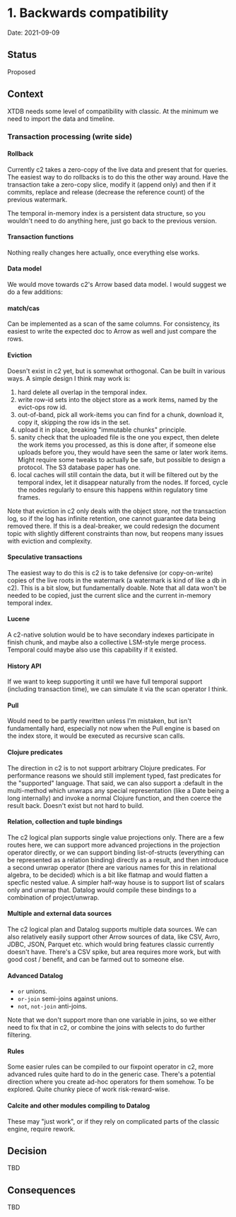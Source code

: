 # 1. Backwards compatibility

Date: 2021-09-09

## Status

Proposed

## Context

XTDB needs some level of compatibility with classic. At the minimum we
need to import the data and timeline.

### Transaction processing (write side)


#### Rollback

Currently c2 takes a zero-copy of the live data and present that for
queries. The easiest way to do rollbacks is to do this the other way
around. Have the transaction take a zero-copy slice, modify it (append
only) and then if it commits, replace and release (decrease the
reference count) of the previous watermark.

The temporal in-memory index is a persistent data structure, so you
wouldn't need to do anything here, just go back to the previous
version.


#### Transaction functions

Nothing really changes here actually, once everything else works.


#### Data model

We would move towards c2's Arrow based data model. I would suggest we
do a few additions:


#### match/cas

Can be implemented as a scan of the same columns. For consistency, its
easiest to write the expected doc to Arrow as well and just compare
the rows.


#### Eviction

Doesn't exist in c2 yet, but is somewhat orthogonal. Can be built in
various ways. A simple design I think may work is:

1. hard delete all overlap in the temporal index.
2. write row-id sets into the object store as a work items, named by
   the evict-ops row id.
3. out-of-band, pick all work-items you can find for a chunk, download
   it, copy it, skipping the row ids in the set.
4. upload it in place, breaking "immutable chunks" principle.
5. sanity check that the uploaded file is the one you expect, then
   delete the work items you processed, as this is done after, if
   someone else uploads before you, they would have seen the same or
   later work items. Might require some tweaks to actually be safe,
   but possible to design a protocol. The S3 database paper has one.
6. local caches will still contain the data, but it will be filtered
   out by the temporal index, let it disappear naturally from the
   nodes. If forced, cycle the nodes regularly to ensure this happens
   within regulatory time frames.

Note that eviction in c2 only deals with the object store, not the
transaction log, so if the log has infinite retention, one cannot
guarantee data being removed there. If this is a deal-breaker, we
could redesign the document topic with slightly different constraints
than now, but reopens many issues with eviction and complexity.


#### Speculative transactions

The easiest way to do this is c2 is to take defensive (or
copy-on-write) copies of the live roots in the watermark (a watermark
is kind of like a db in c2). This is a bit slow, but fundamentally
doable. Note that all data won't be needed to be copied, just the
current slice and the current in-memory temporal index.


#### Lucene

A c2-native solution would be to have secondary indexes
participate in finish chunk, and maybe also a collective LSM-style
merge process. Temporal could maybe also use this capability if it
existed.


#### History API

If we want to keep supporting it until we have full temporal support
(including transaction time), we can simulate it via the scan operator
I think.


#### Pull

Would need to be partly rewritten unless I'm mistaken, but isn't
fundamentally hard, especially not now when the Pull engine is based
on the index store, it would be executed as recursive scan calls.


#### Clojure predicates

The direction in c2 is to not support arbitrary Clojure
predicates. For performance reasons we should still implement typed,
fast predicates for the "supported" language. That said, we can also
support a :default in the multi-method which unwraps any special
representation (like a Date being a long internally) and invoke a
normal Clojure function, and then coerce the result back. Doesn't
exist but not hard to build.


#### Relation, collection and tuple bindings

The c2 logical plan supports single value projections only. There are
a few routes here, we can support more advanced projections in the
projection operator directly, or we can support binding
list-of-structs (everything can be represented as a relation binding)
directly as a result, and then introduce a second unwrap operator
(there are various names for this in relational algebra, to be
decided) which is a bit like flatmap and would flatten a specfic
nested value. A simpler half-way house is to support list of scalars
only and unwrap that. Datalog would compile these bindings to a
combination of project/unwrap.


#### Multiple and external data sources

The c2 logical plan and Datalog supports multiple data sources. We can
also relatively easily support other Arrow sources of data, like CSV,
Avro, JDBC, JSON, Parquet etc. which would bring features classic
currently doesn't have. There's a CSV spike, but area requires more
work, but with good cost / benefit, and can be farmed out to someone
else.


#### Advanced Datalog

- `or` unions.
- `or-join` semi-joins against unions.
- `not`, `not-join` anti-joins.

Note that we don't support more than one variable in joins, so we
either need to fix that in c2, or combine the joins with selects to do
further filtering.


#### Rules

Some easier rules can be compiled to our fixpoint operator in c2, more
advanced rules quite hard to do in the generic case. There's a
potential direction where you create ad-hoc operators for them
somehow. To be explored. Quite chunky piece of work risk-reward-wise.


#### Calcite and other modules compiling to Datalog

These may "just work", or if they rely on complicated parts of the
classic engine, require rework.


## Decision

TBD


## Consequences

TBD
